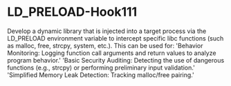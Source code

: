 # LD_PRELOAD-Hook111
Develop a dynamic library that is injected into a target process via the LD_PRELOAD environment variable to intercept specific libc functions (such as malloc, free, strcpy, system, etc.). This can be used for:
'Behavior Monitoring: Logging function call arguments and return values to analyze program behavior.'
'Basic Security Auditing: Detecting the use of dangerous functions (e.g., strcpy) or performing preliminary input validation.'
'Simplified Memory Leak Detection: Tracking malloc/free pairing.'
